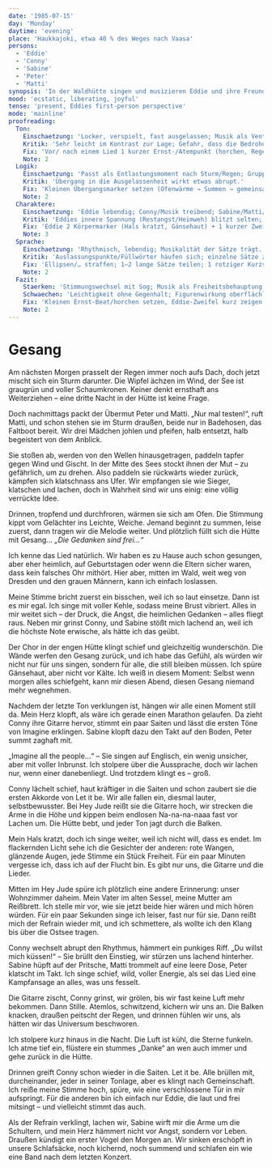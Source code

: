 ```yaml
---
date: '1985-07-15'
day: 'Monday'
daytime: 'evening'
place: 'Haukkajoki, etwa 40 % des Weges nach Vaasa'
persons:
  - 'Eddie'
  - 'Conny'
  - 'Sabine'
  - 'Peter'
  - 'Matti'
synopsis: 'In der Waldhütte singen und musizieren Eddie und ihre Freunde Lieder von Freiheitsliedern bis Beatles; Eddie fühlt sich zum ersten Mal wirklich frei und angenommen.'
mood: 'ecstatic, liberating, joyful'
tense: 'present, Eddies first-person perspective'
mode: 'mainline'
proofreading:
  Ton:
    Einschaetzung: 'Locker, verspielt, fast ausgelassen; Musik als Ventil und Freiheitsmoment.'
    Kritik: 'Sehr leicht im Kontrast zur Lage; Gefahr, dass die Bedrohung verblasst.'
    Fix: 'Vor/ nach einem Lied 1 kurzer Ernst-/Atempunkt (horchen, Regen/Schritte draußen); 1 jugendlicher Gedankenfetzen („nicht weinen, weiter singen“).'
    Note: 2
  Logik:
    Einschaetzung: 'Passt als Entlastungsmoment nach Sturm/Regen; Gruppendynamik trägt in die Leichtigkeit.'
    Kritik: 'Übergang in die Ausgelassenheit wirkt etwas abrupt.'
    Fix: 'Kleinen Übergangsmarker setzen (Ofenwärme → Summen → gemeinsamer Einsatz); 1 Geräusch-/Raumanker beim Wechsel. '
    Note: 2
  Charaktere:
    Einschaetzung: 'Eddie lebendig; Conny/Musik treibend; Sabine/Matti/Peter als Chor mit eigener Farbe.'
    Kritik: 'Eddies innere Spannung (Restangst/Heimweh) blitzt selten; Nebenfiguren eher Kulisse.'
    Fix: 'Eddie 2 Körpermarker (Hals kratzt, Gänsehaut) + 1 kurzer Zweifel vor dem Loslassen; je Nebenfigur 1 Mikrodetail (Geste/Stimmlage).'
    Note: 3
  Sprache:
    Einschaetzung: 'Rhythmisch, lebendig; Musikalität der Sätze trägt.'
    Kritik: 'Auslassungspunkte/Füllwörter häufen sich; einzelne Sätze zu glatt/ lang.'
    Fix: 'Ellipsen/… straffen; 1–2 lange Sätze teilen; 1 rotziger Kurzsatz als Kontrast einfügen.'
    Note: 2
  Fazit:
    Staerken: 'Stimmungswechsel mit Sog; Musik als Freiheitsbehauptung; Gemeinschaft spürbar.'
    Schwaechen: 'Leichtigkeit ohne Gegenhalt; Figurenwirkung oberflächlich.'
    Fix: 'Kleinen Ernst‑Beat/horchen setzen, Eddie‑Zweifel kurz zeigen, Mikrodetails pro Figur; Sprachrhythmus leicht straffen.'
    Note: 2
---
```


# Gesang

Am nächsten Morgen prasselt der Regen immer noch aufs Dach, doch jetzt mischt
sich ein Sturm darunter. Die Wipfel ächzen im Wind, der See ist graugrün und
voller Schaumkronen. Keiner denkt ernsthaft ans Weiterziehen – eine dritte Nacht
in der Hütte ist keine Frage.

Doch nachmittags packt der Übermut Peter und Matti. „Nur mal testen!“, ruft
Matti, und schon stehen sie im Sturm draußen, beide nur in Badehosen, das
Faltboot bereit. Wir drei Mädchen johlen und pfeifen, halb entsetzt, halb
begeistert von dem Anblick.

Sie stoßen ab, werden von den Wellen hinausgetragen, paddeln tapfer gegen Wind
und Gischt. In der Mitte des Sees stockt ihnen der Mut – zu gefährlich, um zu
drehen. Also paddeln sie rückwärts wieder zurück, kämpfen sich klatschnass ans
Ufer. Wir empfangen sie wie Sieger, klatschen und lachen, doch in Wahrheit sind
wir uns einig: eine völlig verrückte Idee.

Drinnen, tropfend und durchfroren, wärmen sie sich am Ofen. Die Stimmung kippt
vom Gelächter ins Leichte, Weiche. Jemand beginnt zu summen, leise zuerst, dann
tragen wir die Melodie weiter. Und plötzlich füllt sich die Hütte mit Gesang…
*„Die Gedanken sind frei…“*

Ich kenne das Lied natürlich. Wir haben es zu Hause auch schon gesungen, aber
eher heimlich, auf Geburtstagen oder wenn die Eltern sicher waren, dass kein
falsches Ohr mithört. Hier aber, mitten im Wald, weit weg von Dresden und den
grauen Männern, kann ich einfach loslassen.

Meine Stimme bricht zuerst ein bisschen, weil ich so laut einsetze. Dann ist es
mir egal. Ich singe mit voller Kehle, sodass meine Brust vibriert. Alles in mir
weitet sich – der Druck, die Angst, die heimlichen Gedanken – alles fliegt raus.
Neben mir grinst Conny, und Sabine stößt mich lachend an, weil ich die höchste
Note erwische, als hätte ich das geübt.

Der Chor in der engen Hütte klingt schief und gleichzeitig wunderschön. Die
Wände werfen den Gesang zurück, und ich habe das Gefühl, als würden wir nicht
nur für uns singen, sondern für alle, die still bleiben müssen. Ich spüre
Gänsehaut, aber nicht vor Kälte. Ich weiß in diesem Moment: Selbst wenn morgen
alles schiefgeht, kann mir diesen Abend, diesen Gesang niemand mehr wegnehmen.

Nachdem der letzte Ton verklungen ist, hängen wir alle einen Moment still da.
Mein Herz klopft, als wäre ich gerade einen Marathon gelaufen. Da zieht Conny
ihre Gitarre hervor, stimmt ein paar Saiten und lässt die ersten Töne von
Imagine erklingen. Sabine klopft dazu den Takt auf den Boden, Peter summt
zaghaft mit.

„Imagine all the people…“ – Sie singen auf Englisch, ein wenig unsicher, aber
mit voller Inbrunst. Ich stolpere über die Aussprache, doch wir lachen nur, wenn
einer danebenliegt. Und trotzdem klingt es – groß.

Conny lächelt schief, haut kräftiger in die Saiten und schon zaubert sie die
ersten Akkorde von Let it be. Wir alle fallen ein, diesmal lauter,
selbstbewusster. Bei Hey Jude reißt sie die Gitarre hoch, wir strecken die Arme
in die Höhe und kippen beim endlosen Na-na-na-naaa fast vor Lachen um. Die Hütte
bebt, und jeder Ton jagt durch die Balken.

Mein Hals kratzt, doch ich singe weiter, weil ich nicht will, dass es endet. Im
flackernden Licht sehe ich die Gesichter der anderen: rote Wangen, glänzende
Augen, jede Stimme ein Stück Freiheit. Für ein paar Minuten vergesse ich, dass
ich auf der Flucht bin. Es gibt nur uns, die Gitarre und die Lieder.

Mitten im Hey Jude spüre ich plötzlich eine andere Erinnerung: unser Wohnzimmer
daheim. Mein Vater im alten Sessel, meine Mutter am Reißbrett. Ich stelle mir
vor, wie sie jetzt beide hier wären und mich hören würden. Für ein paar Sekunden
singe ich leiser, fast nur für sie. Dann reißt mich der Refrain wieder mit, und
ich schmettere, als wollte ich den Klang bis über die Ostsee tragen.

Conny wechselt abrupt den Rhythmus, hämmert ein punkiges Riff. „Du willst mich
küssen!“ – Sie brüllt den Einstieg, wir stürzen uns lachend hinterher. Sabine
hüpft auf der Pritsche, Matti trommelt auf eine leere Dose, Peter klatscht im
Takt. Ich singe schief, wild, voller Energie, als sei das Lied eine Kampfansage
an alles, was uns fesselt.

Die Gitarre zischt, Conny grinst, wir grölen, bis wir fast keine Luft mehr
bekommen. Dann Stille. Atemlos, schwitzend, kichern wir uns an. Die Balken
knacken, draußen peitscht der Regen, und drinnen fühlen wir uns, als hätten wir
das Universum beschworen.

Ich stolpere kurz hinaus in die Nacht. Die Luft ist kühl, die Sterne funkeln.
Ich atme tief ein, flüstere ein stummes „Danke“ an wen auch immer und gehe
zurück in die Hütte.

Drinnen greift Conny schon wieder in die Saiten. Let it be. Alle brüllen mit,
durcheinander, jeder in seiner Tonlage, aber es klingt nach Gemeinschaft. Ich
reiße meine Stimme hoch, spüre, wie eine verschlossene Tür in mir aufspringt.
Für die anderen bin ich einfach nur Eddie, die laut und frei mitsingt – und
vielleicht stimmt das auch.

Als der Refrain verklingt, lachen wir, Sabine wirft mir die Arme um die
Schultern, und mein Herz hämmert nicht vor Angst, sondern vor Leben. Draußen
kündigt ein erster Vogel den Morgen an. Wir sinken erschöpft in unsere
Schlafsäcke, noch kichernd, noch summend und schlafen ein wie eine Band nach dem
letzten Konzert.
